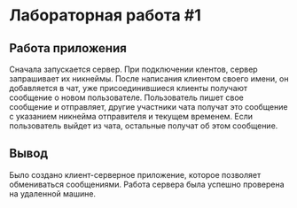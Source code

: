 # Лабораторная работа #1
## Работа приложения
Сначала запускается сервер. При подключении клентов, сервер запрашивает их никнеймы. После написания клиентом своего имени, он добавляется в чат, уже присоединившиеся клиенты получают сообщение о новом пользователе. Пользователь пишет свое сообщение и отправляет, другие участники чата получат это сообщение с указанием никнейма отправителя и текущем временем. Если пользователь выйдет из чата, остальные получат об этом сообщение.
## Вывод
Было создано клиент-серверное приложение, которое позволяет обмениваться сообщениями. Работа сервера была успешно проверена на удаленной машине. 